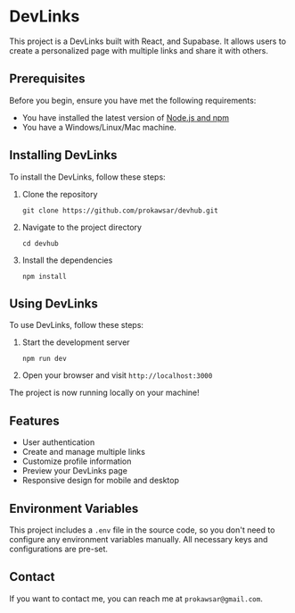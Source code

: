 # DevLinks

This project is a DevLinks built with React, and Supabase. It allows users to create a personalized page with multiple links and share it with others.

## Prerequisites

Before you begin, ensure you have met the following requirements:

- You have installed the latest version of [Node.js and npm](https://nodejs.org/en/download/)
- You have a Windows/Linux/Mac machine.

## Installing DevLinks

To install the DevLinks, follow these steps:

1. Clone the repository
   ```
   git clone https://github.com/prokawsar/devhub.git
   ```
2. Navigate to the project directory
   ```
   cd devhub
   ```
3. Install the dependencies
   ```
   npm install
   ```

## Using DevLinks

To use DevLinks, follow these steps:

1. Start the development server
   ```
   npm run dev
   ```
2. Open your browser and visit `http://localhost:3000`

The project is now running locally on your machine!

## Features

- User authentication
- Create and manage multiple links
- Customize profile information
- Preview your DevLinks page
- Responsive design for mobile and desktop

## Environment Variables

This project includes a `.env` file in the source code, so you don't need to configure any environment variables manually. All necessary keys and configurations are pre-set.

## Contact

If you want to contact me, you can reach me at `prokawsar@gmail.com`.
